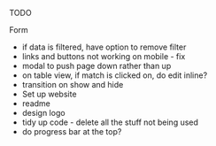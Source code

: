 TODO

Form
- if data is filtered, have option to remove filter
- links and buttons not working on mobile - fix
- modal to push page down rather than up
- on table view, if match is clicked on, do edit inline?
- transition on show and hide
- Set up website
- readme
- design logo
- tidy up code - delete all the stuff not being used
- do progress bar at the top?
